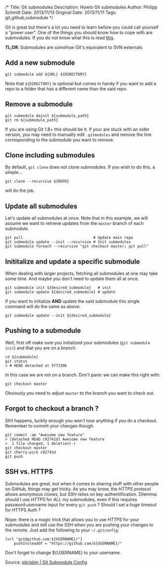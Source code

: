 /*
Title: Git submodules 
Description: Howto Git submodules 
Author: Philipp Schmitt
Date: 2013/11/13
Original Date: 2013/11/11
Tags: git,github,submodule
*/

Git is great but there's a lot you need to learn before you could call yourself a "power user". One of the things you should know how to cope with are submodules.
If you do not know what this is read [this](http://git-scm.com/book/en/Git-Tools-Submodules "Git Submodules").

**TL;DR**: Submodules are _somehow_ Git's equivalent to SVN externals 

## Add a new submodule

    git submodule add ${URL} ${DIRECTORY}

Note that `${DIRECTORY}` is optional but comes in handy if you want to add a repo to a folder that has a different name than the said repo.

## Remove a submodule

    git submodule deinit ${submodule_path}
    git rm ${submodule_path}  

If you are using Git 1.8+ this should be it. If your are stuck with an older version, you may need to manually edit `.gitmodules` and remove the line corresponding to the submodule you want to remove.

## Clone including submodules

By default, `git clone` does not clone submodules. If you wish to do this, a simple...

    git clone --recursive ${REPO}

will do the job.

## Update all submodules

Let's update all submodules at once. Note that in this example, we will assume we want to retrieve updates from the `master` branch of each submodule.

    git pull                                # Update main repo
    git submodule update --init --recursive # Init submodules
    git submodule foreach --recursive "git checkout master; git pull" 

## Inititalize and update a specific submodule

When dealing with larger projects, fetching all submodules at one may take some time. And maybe you don't need to update them all at once.

    git submodule init ${desired_submodule}   # init
    git submodule update ${desired_submodule} # update

If you want to initialize **AND** update the said submodule this single command will do the same as above:

    git submodule update --init ${desired_submodule}

## Pushing to a submodule

Well, first off make sure you initialized your submodules (`git submodule init`) and that you are on a branch:
    
    cd ${submodule}
    git status
    > # HEAD detached at 5ff339b

In this case we are not on a branch. Don't panic we can make this right with:

    git checkout master

Obviously you need to adjust `master` to the branch you want to check out.

## Forgot to checkout a branch ?

Sh!t happens, luckily enough you won't lose anything if you do a checkout. Remember to commit your changes though.

    git commit -am "Awesome new feature"
    > [detached HEAD c92741d] Awesome new feature
    >  1 file changed, 1 deletion(-)
    git checkout master
    git cherry-pick c92741d
    git push

## SSH vs. HTTPS

Submodules are great, but when it comes to sharing stuff with other people on GitHub, things may get tricky. As you may know, the _HTTPS_ protocol allows anonymous clones, but _SSH_ relies on key authentification. Dilemma: should I use _HTTPS_ for *ALL* my submodules, even if this requires password:username input for every `git push` ? Should I set a *huge* timeout for HTTPS Auth ?

Nope: there is a magic trick that allows you to use _HTTPS_ for your submodules and still use the _SSH_ when you are pushing your changes to the remote. Just add the following to your `~/.gitconfig`:

    [url "git@github.com:${USERNAME}/"]
        pushInsteadOf = "https://github.com/${USERNAME}/"

Don't forget to change ${USERNAME} to your username.

Source: [pbrisbin | Git Submodule Config](http://pbrisbin.com/posts/git_submodule_config/ "Git Submodule Config") 

